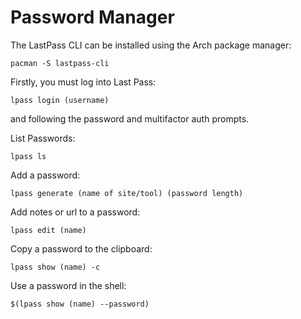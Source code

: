 # Password Manager

The LastPass CLI can be installed using the Arch package manager:

``` shell
pacman -S lastpass-cli
```

Firstly, you must log into Last Pass:

``` shell
lpass login (username)
```

and following the password and multifactor auth prompts.

List Passwords:

``` shell
lpass ls
```

Add a password:

``` shell
lpass generate (name of site/tool) (password length)
```

Add notes or url to a password:

``` shell 
lpass edit (name)
```

Copy a password to the clipboard:

``` shell
lpass show (name) -c
```

Use a password in the shell:

``` shell
$(lpass show (name) --password)
```
